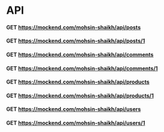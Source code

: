 # API

#### GET https://mockend.com/mohsin-shaikh/api/posts
#### GET https://mockend.com/mohsin-shaikh/api/posts/1

#### GET https://mockend.com/mohsin-shaikh/api/comments
#### GET https://mockend.com/mohsin-shaikh/api/comments/1

#### GET https://mockend.com/mohsin-shaikh/api/products
#### GET https://mockend.com/mohsin-shaikh/api/products/1

#### GET https://mockend.com/mohsin-shaikh/api/users
#### GET https://mockend.com/mohsin-shaikh/api/users/1
